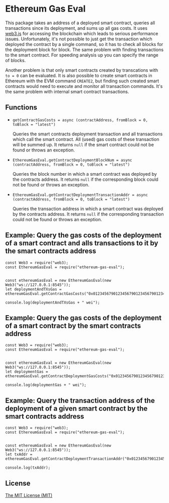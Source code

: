 Ethereum Gas Eval
===================

This package takes an address of a deployed smart contract, queries all transactions since its deployment, and sums up all gas costs.
It uses [web3.js](https://github.com/ethereum/web3.js) for accessing the blockchain which leads to serious performance issues.
Unfortunately, it's not possible to just get the transaction which deployed the contract by a single command, so it has to check all blocks for the deployment block for block.
The same problem with finding transactions to the smart contract.
For speeding analysis up you can specify the range of blocks.

Another problem is that only smart contracts created by transcations with ```to = 0``` can be evaluated.
It is also possible to create smart contracts in Ethereum with the EVM command ```CREATE2```, but finding such created smart contracts would need to execute and monitor all transaction commands.
It's the same problem with internal smart contract transactions.

## Functions
- ```getContractGasCosts = async (contractAddress, fromBlock = 0, toBlock = "latest")```

  Queries the smart contracts deployment transaction and all transactions which call the smart contract.
  All (used) gas costs of these transaction will be summed up.
  It returns ```null``` if the smart contract could not be found or throws an exception.

- ```EthereumGasEval.getContractDeploymentBlockNum = async (contractAddress, fromBlock = 0, toBlock = "latest")```

  Queries the block number in which a smart contract was deployed by the contracts address.
  It returns ```null``` if the corresponding block could not be found or throws an exception.

- ```EthereumGasEval.getContractDeploymentTransactionAddr = async (contractAddress, fromBlock = 0, toBlock = "latest")```

  Queries the transaction address in which a smart contract was deployed by the contracts address.
  It returns ```null``` if the corresponding transaction could not be found or throws an exception.

## Example: Query the gas costs of the deployment of a smart contract and alls transactions to it by the smart contracts address

```
const Web3 = require("web3);
const EthereumGasEval = require("ethereum-gas-eval");


const ethereumGasEval = new EthereumGasEval(new Web3("ws://127.0.0.1:8545"));
let deploymentAndTXsGas = ethereumGasEval.getContractGasCosts("0x012345679012345679012345679012345679");

console.log(deploymentAndTXsGas + " wei");
```

## Example: Query the gas costs of the deployment of a smart contract by the smart contracts address

```
const Web3 = require("web3);
const EthereumGasEval = require("ethereum-gas-eval");


const ethereumGasEval = new EthereumGasEval(new Web3("ws://127.0.0.1:8545"));
let deploymentGas = ethereumGasEval.getContractDeploymentGasCosts("0x012345679012345679012345679012345679");

console.log(deploymentGas + " wei");
```

## Example: Query the transaction address of the deployment of a given smart contract by the smart contracts address

```
const Web3 = require("web3);
const EthereumGasEval = require("ethereum-gas-eval");


const ethereumGasEval = new EthereumGasEval(new Web3("ws://127.0.0.1:8545"));
let txAddr = ethereumGasEval.getContractDeploymentTransactionAddr("0x012345679012345679012345679012345679");

console.log(txAddr);
```


## License
[The MIT License (MIT)](./LICENSE)